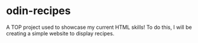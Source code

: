 # odin-recipes
A TOP project used to showcase my current HTML skills! To do this, I will be creating a simple website to display recipes.
